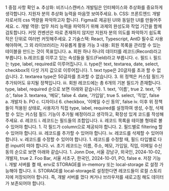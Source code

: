1 중점 사항 확인
a. 추상화: 비즈니스캔버스 개발팀은 인터페이스와 추상화를 중요하게 생각합니다. 지원자 분의 추상화 능력을 마음껏 보여주세요.
b. CSS: 프론트엔드 개발자로서의 css 역량을 파악하고자 합니다. Figma로 제공된 UI와 동일한 UI를 만들어주세요.
c. 개발 역량: 업무 처리 능력을 파악하기 위해 과제의 완성도와 작업 기간을 함께 검토합니다. 커밋 컨벤션은 따로 존재하지 않지만 지원자 분의 의도를 파악하기 쉽도록 작은 단위로 여러번 커밋해주세요.
2 기술스택: React, Typescript, AntD 필수로 사용해야하며, 그 외 라이브러리는 자유롭게 활용 가능
3 내용: 회원 목록을 관리할 수 있는 테이블을 만드는 것이 목표입니다.
a. 회원 하나 하나의 데이터를 레코드(Record)라고 부릅니다.
b.레코드를 이루고 있는 속성들을 필드(Field)라고 부릅니다.
c. 필드
i. 필드는 type, label, required로 이루어집니다.
ii. type은 text, textarea, date, select, checkbox의 다섯 가지 값으로 이루어집니다. 1. text type은 20글자를 초과 할 수 없습니다. 2. textarea type은 50글자를 초과할 수 없습니다. 3. 위 정책은 커스텀 필드가 추가되어도 유지될 정책입니다.
iii. 회원 레코드에는 총 6개의 기본 필드가 존재합니다. type, label, required 순으로 보면 아래와 같습니다. 1. text, '이름', true 2. text, '주소', false 3. textarea, '메모', false 4. date, '가입일', true 5. select, '직업', false
a. 개발자
b. PO
c. 디자이너 6. checkbox, '이메일 수신 동의', false
iv. 이후 위 정책들이 적용된 상태로, 사용자가 직접 type, label, required를 설정하여 생성, 수정, 삭제 할 수 있는 커스텀 필드 기능이 추가될 예정이라고 생각하고, 확장성 있게 코드를 작성해주세요.
d. 레코드
i. 레코드는 필드들의 조합입니다.
ii. 레코드 목록을 테이블 형태로 볼 수 있어야 합니다. 1. 각 필드가 column으로 제공되야 합니다. 2. 필드별로 filtering 할 수 있어야 합니다.
iii. 레코드를 추가할 수 있어야 합니다.
iv. 레코드를 삭제할 수 있어야 합니다.
v. 레코드를 수정할 수 있어야 합니다. 1. 레코드를 수정할 때, 필드 타입별로 다른 input이 떠야 합니다.
vi. 초기 레코드는 이름, 주소, 메모, 가입일, 직업, 이메일 수신 동의 순으로 보면 아래와 같습니다. 1. Jonn Doe, 서울 강남구, 외국인, 2024-10-02, 개발자, true 2. Foo Bar, 서울 서초구, 한국인, 2024-10-01, PO, false
e. 저장 기능
i. 개발 서버를 켤 때, env로 STORAGE를 in-memory 또는 local-storage 로 설정 가능해야 합니다.
ii. STORAGE를 local-storage로 설정한다면 레코드들이 로컬 스토리지에 저장되어야 합니다. 즉, 개발 서버를 껐다 켜거나 브라우저를 새로고침 해도 데이터가 보존되어야 합니다.

